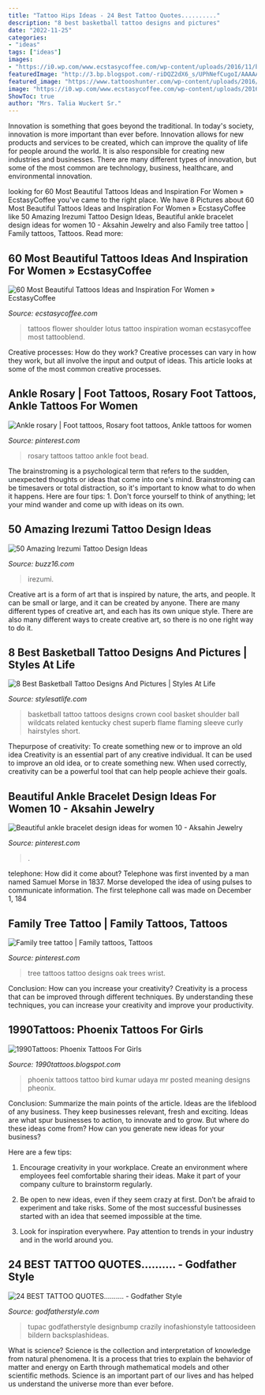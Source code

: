 ```yaml
---
title: "Tattoo Hips Ideas - 24 Best Tattoo Quotes.........."
description: "8 best basketball tattoo designs and pictures"
date: "2022-11-25"
categories:
- "ideas"
tags: ["ideas"]
images:
- "https://i0.wp.com/www.ecstasycoffee.com/wp-content/uploads/2016/11/back-shoulder-lotus-flower-tattoo.jpg?resize=595%2C591"
featuredImage: "http://3.bp.blogspot.com/-riDQZ2dX6_s/UPhNefCugoI/AAAAAAAAFFY/sCFnLb2jDow/s1600/best+phoenix+tattoo+this+week+8o137.jpg"
featured_image: "https://www.tattooshunter.com/wp-content/uploads/2016/07/Flaming-Crown-Basketball-Tattoo-On-Shoulder-For-Cool-Men.jpg"
image: "https://i0.wp.com/www.ecstasycoffee.com/wp-content/uploads/2016/11/back-shoulder-lotus-flower-tattoo.jpg?resize=595%2C591"
ShowToc: true
author: "Mrs. Talia Wuckert Sr."
---
```



Innovation is something that goes beyond the traditional. In today's society, innovation is more important than ever before. Innovation allows for new products and services to be created, which can improve the quality of life for people around the world. It is also responsible for creating new industries and businesses. There are many different types of innovation, but some of the most common are technology, business, healthcare, and environmental innovation.

	

		
looking for 60 Most Beautiful Tattoos Ideas and Inspiration For Women » EcstasyCoffee you've came to the right place. We have 8 Pictures about 60 Most Beautiful Tattoos Ideas and Inspiration For Women » EcstasyCoffee like 50 Amazing Irezumi Tattoo Design Ideas, Beautiful ankle bracelet design ideas for women 10 - Aksahin Jewelry and also Family tree tattoo | Family tattoos, Tattoos. Read more:
		
    
## 60 Most Beautiful Tattoos Ideas And Inspiration For Women » EcstasyCoffee

<img loading=lazy src="https://i0.wp.com/www.ecstasycoffee.com/wp-content/uploads/2016/11/back-shoulder-lotus-flower-tattoo.jpg?resize=595%2C591" onerror="this.onerror=null;this.src='https://tse3.mm.bing.net/th?id=OIP.LFWkFRz8vYPJVJa9rj5hzQHaHW&amp;pid=15.1';" alt="60 Most Beautiful Tattoos Ideas and Inspiration For Women » EcstasyCoffee">

_Source: ecstasycoffee.com_

>tattoos flower shoulder lotus tattoo inspiration woman ecstasycoffee most tattooblend. 

	

Creative processes: How do they work?
Creative processes can vary in how they work, but all involve the input and output of ideas. This article looks at some of the most common creative processes.

    
## Ankle Rosary | Foot Tattoos, Rosary Foot Tattoos, Ankle Tattoos For Women

<img loading=lazy src="https://i.pinimg.com/736x/0e/ac/29/0eac2995733a45a9ee385d816f4b168e--rosary-bead-tattoo-rosary-tattoos.jpg" onerror="this.onerror=null;this.src='https://tse4.mm.bing.net/th?id=OIP.TIgRNN8k0YGboc8eRL_gnwHaJ4&amp;pid=15.1';" alt="Ankle rosary | Foot tattoos, Rosary foot tattoos, Ankle tattoos for women">

_Source: pinterest.com_

>rosary tattoos tattoo ankle foot bead. 

	

The brainstroming is a psychological term that refers to the sudden, unexpected thoughts or ideas that come into one's mind. Brainstroming can be timesavers or total distraction, so it's important to know what to do when it happens. Here are four tips: 1. Don't force yourself to think of anything; let your mind wander and come up with ideas on its own. 
    
## 50 Amazing Irezumi Tattoo Design Ideas

<img loading=lazy src="https://buzz16.com/wp-content/uploads/2015/05/50-Amazing-Irezumi-Tattoo-Design-Ideas0341.jpg" onerror="this.onerror=null;this.src='https://tse2.mm.bing.net/th?id=OIP.UCy3K1R1KDi_R0R4btMXIAHaLH&amp;pid=15.1';" alt="50 Amazing Irezumi Tattoo Design Ideas">

_Source: buzz16.com_

>irezumi. 

	

Creative art is a form of art that is inspired by nature, the arts, and people. It can be small or large, and it can be created by anyone. There are many different types of creative art, and each has its own unique style. There are also many different ways to create creative art, so there is no one right way to do it.

    
## 8 Best Basketball Tattoo Designs And Pictures | Styles At Life

<img loading=lazy src="https://www.tattooshunter.com/wp-content/uploads/2016/07/Flaming-Crown-Basketball-Tattoo-On-Shoulder-For-Cool-Men.jpg" onerror="this.onerror=null;this.src='https://tse3.mm.bing.net/th?id=OIP.hkhZjqd6WIlWjezJQV4nUwHaKl&amp;pid=15.1';" alt="8 Best Basketball Tattoo Designs And Pictures | Styles At Life">

_Source: stylesatlife.com_

>basketball tattoo tattoos designs crown cool basket shoulder ball wildcats related kentucky chest superb flame flaming sleeve curly hairstyles short. 

	

Thepurpose of creativity: To create something new or to improve an old idea
Creativity is an essential part of any creative individual. It can be used to improve an old idea, or to create something new. When used correctly, creativity can be a powerful tool that can help people achieve their goals.

    
## Beautiful Ankle Bracelet Design Ideas For Women 10 - Aksahin Jewelry

<img loading=lazy src="https://i.pinimg.com/736x/b9/5a/d4/b95ad428ad1a44d2d89b88a9f2256751.jpg" onerror="this.onerror=null;this.src='https://tse4.mm.bing.net/th?id=OIP.pod-3cbfWf1G04BBqk_XmQHaJ3&amp;pid=15.1';" alt="Beautiful ankle bracelet design ideas for women 10 - Aksahin Jewelry">

_Source: pinterest.com_

>. 

	

telephone: How did it come about?
Telephone was first invented by a man named Samuel Morse in 1837. Morse developed the idea of using pulses to communicate information. The first telephone call was made on December 1, 184
    
## Family Tree Tattoo | Family Tattoos, Tattoos

<img loading=lazy src="https://i.pinimg.com/originals/87/98/68/879868672b924cb67db4082de6f7c33e.jpg" onerror="this.onerror=null;this.src='https://tse4.mm.bing.net/th?id=OIP.qGwF8p5khP5vsclyrYErAAHaJ4&amp;pid=15.1';" alt="Family tree tattoo | Family tattoos, Tattoos">

_Source: pinterest.com_

>tree tattoos tattoo designs oak trees wrist. 

	

Conclusion: How can you increase your creativity?
Creativity is a process that can be improved through different techniques. By understanding these techniques, you can increase your creativity and improve your productivity.

    
## 1990Tattoos: Phoenix Tattoos For Girls

<img loading=lazy src="http://3.bp.blogspot.com/-riDQZ2dX6_s/UPhNefCugoI/AAAAAAAAFFY/sCFnLb2jDow/s1600/best+phoenix+tattoo+this+week+8o137.jpg" onerror="this.onerror=null;this.src='https://tse3.mm.bing.net/th?id=OIP.R6OfMA7bIWbTm_cSJ3weYgHaJ4&amp;pid=15.1';" alt="1990Tattoos: Phoenix Tattoos For Girls">

_Source: 1990tattoos.blogspot.com_

>phoenix tattoos tattoo bird kumar udaya mr posted meaning designs pheonix. 

	

Conclusion: Summarize the main points of the article.
Ideas are the lifeblood of any business. They keep businesses relevant, fresh and exciting. Ideas are what spur businesses to action, to innovate and to grow.
But where do these ideas come from? How can you generate new ideas for your business?

Here are a few tips:

1. Encourage creativity in your workplace. Create an environment where employees feel comfortable sharing their ideas. Make it part of your company culture to brainstorm regularly.

2. Be open to new ideas, even if they seem crazy at first. Don’t be afraid to experiment and take risks. Some of the most successful businesses started with an idea that seemed impossible at the time.

3. Look for inspiration everywhere. Pay attention to trends in your industry and in the world around you.

    
## 24 BEST TATTOO QUOTES.......... - Godfather Style

<img loading=lazy src="https://godfatherstyle.com/wp-content/uploads/2015/12/Impressive-And-Latest-Tattoo-Quotes.jpg" onerror="this.onerror=null;this.src='https://tse1.mm.bing.net/th?id=OIP.k0ZlK3OP7LIOHXvEcqF6ZgHaFi&amp;pid=15.1';" alt="24 BEST TATTOO QUOTES.......... - Godfather Style">

_Source: godfatherstyle.com_

>tupac godfatherstyle designbump crazily inofashionstyle tattoosideen bildern backsplashideas. 

	

What is science?
Science is the collection and interpretation of knowledge from natural phenomena. It is a process that tries to explain the behavior of matter and energy on Earth through mathematical models and other scientific methods. Science is an important part of our lives and has helped us understand the universe more than ever before.

